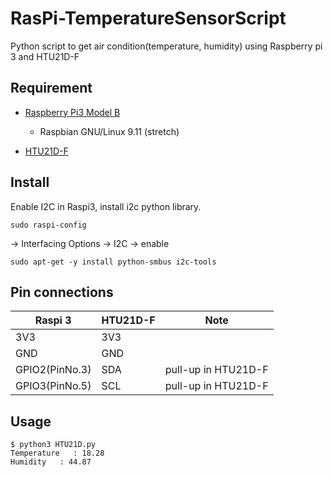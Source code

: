 # RasPi-TemperatureSensorScript
Python script to get air condition(temperature, humidity) using Raspberry pi 3 and HTU21D-F

## Requirement

- [Raspberry Pi3 Model B](https://www.amazon.co.jp/gp/product/B01CHJRAMM/ref=ppx_yo_dt_b_search_asin_title?ie=UTF8&psc=1)
    - Raspbian GNU/Linux 9.11 (stretch)

- [HTU21D-F](https://www.switch-science.com/catalog/1799/)

## Install

Enable I2C in Raspi3, install i2c python library.

    sudo raspi-config
 -> Interfacing Options -> I2C -> enable

    sudo apt-get -y install python-smbus i2c-tools


##  Pin connections

|Raspi 3  |HTU21D-F  |Note  |
|---|---|---|
|3V3  |3V3  ||
|GND  |GND  ||
|GPIO2(PinNo.3)  |SDA  |pull-up in HTU21D-F|
|GPIO3(PinNo.5)  |SCL  |pull-up in HTU21D-F|

## Usage 

    $ python3 HTU21D.py
    Temperature   : 18.28
    Humidity   : 44.87

